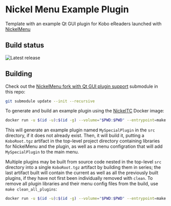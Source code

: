 # Nickel Menu Example Plugin
Template with an example Qt GUI plugin for Kobo eReaders launched with [NickelMenu](https://pgaskin.net/NickelMenu/)

## Build status

![Latest release](https://github.com/flibbertigibbet/NickelMenuExamplePlugin/actions/workflows/makefile.yml/badge.svg)

## Building

Check out the [NickelMenu fork with Qt GUI plugin support](https://github.com/flibbertigibbet/NickelMenu) submodule in this repo:

```bash
git submodule update --init --recursive
```

To generate and build an example plugin using the [NickelTC](https://github.com/pgaskin/NickelTC) Docker image:

```bash
docker run -u $(id -u):$(id -g) --volume="$PWD:$PWD" --entrypoint=make --workdir="$PWD" --env=HOME --rm -it ghcr.io/pgaskin/nickeltc:1 NAME=MySpecialPlugin
```

This will generate an example plugin named `MySpecialPlugin` in the `src` directory, if it does not already exist.
Then, it will build it, putting a `KoboRoot.tgz` artifact in the top-level project directory containing libraries for NickelMenu and the plugin, as well as a menu configration that will add `MySpecialPlugin` to the main menu.


Multiple plugins may be built from source code nested in the top-level `src` directory into a single `KoboRoot.tgz` artifact by building them in series; the last artifact built will contain the current as well as all the previously built plugins, if they have not first been individually removed with `clean`. To remove all plugin libraries and their menu config files from the build, use `make clean_all_plugins`:

```bash
docker run -u $(id -u):$(id -g) --volume="$PWD:$PWD" --entrypoint=make --workdir="$PWD" --env=HOME --rm -it ghcr.io/pgaskin/nickeltc:1 clean_all_plugins
```
